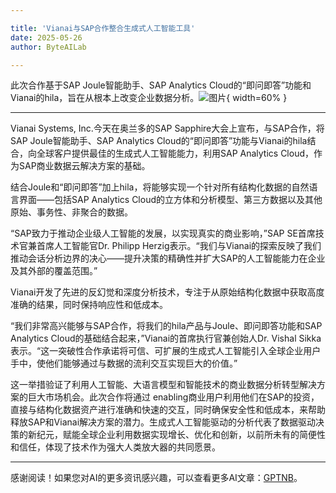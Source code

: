 ```yaml
---

title: 'Vianai与SAP合作整合生成式人工智能工具'
date: 2025-05-26
author: ByteAILab

---
```


此次合作基于SAP Joule智能助手、SAP Analytics Cloud的“即问即答”功能和Vianai的hila，旨在从根本上改变企业数据分析。![图片](https://ai-techpark.com/wp-content/uploads/Vianai.jpg){ width=60% }

---
Vianai Systems, Inc.今天在奥兰多的SAP Sapphire大会上宣布，与SAP合作，将SAP Joule智能助手、SAP Analytics Cloud的“即问即答”功能与Vianai的hila结合，向全球客户提供最佳的生成式人工智能能力，利用SAP Analytics Cloud，作为SAP商业数据云解决方案的基础。

结合Joule和“即问即答”加上hila，将能够实现一个针对所有结构化数据的自然语言界面——包括SAP Analytics Cloud的立方体和分析模型、第三方数据以及其他原始、事务性、非聚合的数据。

“SAP致力于推动企业级人工智能的发展，以实现真实的商业影响，”SAP SE首席技术官兼首席人工智能官Dr. Philipp Herzig表示。“我们与Vianai的探索反映了我们推动会话分析边界的决心——提升决策的精确性并扩大SAP的人工智能能力在企业及其外部的覆盖范围。”

Vianai开发了先进的反幻觉和深度分析技术，专注于从原始结构化数据中获取高度准确的结果，同时保持响应性和低成本。

“我们非常高兴能够与SAP合作，将我们的hila产品与Joule、即问即答功能和SAP Analytics Cloud的基础结合起来，”Vianai的首席执行官兼创始人Dr. Vishal Sikka表示。“这一突破性合作承诺将可信、可扩展的生成式人工智能引入全球企业用户手中，使他们能够通过与数据的流利交互实现巨大的价值。”

这一举措验证了利用人工智能、大语言模型和智能技术的商业数据分析转型解决方案的巨大市场机会。此次合作将通过 enabling商业用户利用他们在SAP的投资，直接与结构化数据资产进行准确和快速的交互，同时确保安全性和低成本，来帮助释放SAP和Vianai解决方案的潜力。生成式人工智能驱动的分析代表了数据驱动决策的新纪元，赋能全球企业利用数据实现增长、优化和创新，以前所未有的简便性和信任，体现了技术作为强大人类放大器的共同愿景。

---
感谢阅读！如果您对AI的更多资讯感兴趣，可以查看更多AI文章：[GPTNB](https://gptnb.com)。